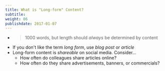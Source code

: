 ```yaml
---
title: What is "Long-form" Content?
subtitle:
weight: 06
publishdate: 2017-01-07
---
```


* > 1000 words, but length should *always* be determined by content
* If you don't like the term *long form*, use *blog post* or *article*
* Long-form content is *shareable* on social media. Consider...
  * How often do colleagues share articles online?
  * How often do they share advertisements, banners, or commercials?